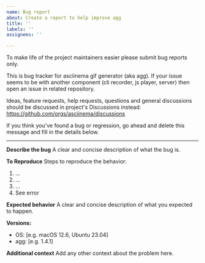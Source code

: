 ```yaml
---
name: Bug report
about: Create a report to help improve agg
title: ''
labels: ''
assignees: ''

---
```


To make life of the project maintainers easier please submit bug reports only.

This is bug tracker for asciinema gif generator (aka agg). If your issue seems to be with another component (cli recorder, js player, server) then open an issue in related repository.

Ideas, feature requests, help requests, questions and general discussions should be discussed in project's Discussions instead: https://github.com/orgs/asciinema/discussions

If you think you've found a bug or regression, go ahead and delete this message and fill in the details below.

-----

**Describe the bug**
A clear and concise description of what the bug is.

**To Reproduce**
Steps to reproduce the behavior:
1. ...
2. ...
3. ...
4. See error

**Expected behavior**
A clear and concise description of what you expected to happen.

**Versions:**
 - OS: [e.g. macOS 12.6, Ubuntu 23.04]
 - agg: [e.g. 1.4.1]

**Additional context**
Add any other context about the problem here.
